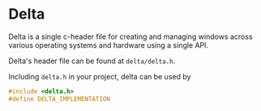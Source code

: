 # Delta
Delta is a single c-header file for creating and managing windows across various
operating systems and hardware using a single API.

Delta's header file can be found at `delta/delta.h`.

Including `delta.h` in your project, delta can be used by 
```c
#include <delta.h>
#define DELTA_IMPLEMENTATION
```
